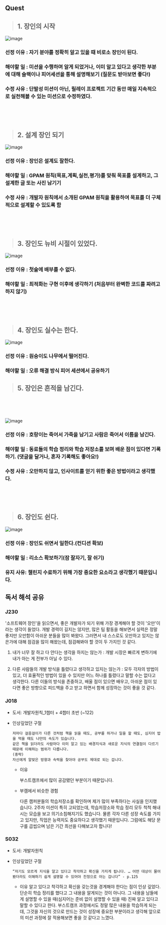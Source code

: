 ## Quest

> ## 1. 장인의 시작

![image](https://github.com/user-attachments/assets/554df91f-8dab-4cba-87e6-717d147d51f8)

### 선정 이유 : 자기 분야를 정확히 알고 있을 때 비로소 장인이 된다.

### 해야할 일 : 미션을 수행하며 알게 되었거나, 이미 알고 있다고 생각한 부분에 대해 슬랙이나 피어세션을 통해 설명해보기 (질문도 받아보면 좋다!)

### 수정 사유 : 단발성 미션이 아닌, 릴레이 프로젝트 기간 동안 매일 지속적으로 실천해볼 수 있는 미션으로 수정하였다.

<br><br><br>

> ## 2. 설계 장인 되기

![image](https://github.com/user-attachments/assets/add50c8c-c598-42ac-95d9-a66dddd54fc5)

### 선정 이유 : 장인은 설계도 잘한다.

### 해야할 일 : GPAM 원칙(목표,계획,실천,평가)를 맞춰 목표를 설계하고, 그 설계한 글 또는 사진 남기기

### 수정 사유 : 개발자 원칙에서 소개된 GPAM 원칙을 활용하여 목표를 더 구체적으로 설계할 수 있도록 함

<br><br><br>

> ## 3. 장인도 뉴비 시절이 있었다.

![image](https://github.com/user-attachments/assets/cdcee383-d571-46c6-a04f-cb3fe1385e3a)

### 선정 이유 : 첫술에 배부를 수 없다.

### 해야할 일 : 최적화는 구현 이후에 생각하기 (처음부터 완벽한 코드를 짜려고 하지 않기)

<br><br><br>

> ## 4. 장인도 실수는 한다.

![image](https://github.com/user-attachments/assets/11bc940e-6ed0-4507-8020-4af38b25283d)

### 선정 이유 : 원숭이도 나무에서 떨어진다.

### 해야할 일 : 오류 해결 방식 피어 세션에서 공유하기

> ## 5. 장인은 흔적을 남긴다.

<br><br><br>

![image](https://github.com/user-attachments/assets/f5f10660-985e-40e7-b4cb-db363d061f1d)

### 선정 이유 : 호랑이는 죽어서 가죽을 남기고 사람은 죽어서 이름을 남긴다.

### 해야할 일 : 동료들의 학습 정리와 학습 저장소를 보며 배운 점이 있다면 기록하기. (댓글을 달거나, 혼자 기록해도 좋아요!)

### 수정 사유 : 오만하지 않고, 인사이트를 얻기 위한 좋은 방법이라고 생각했다.

<br><br><br>

> ## 6. 장인도 쉰다.

![image](https://github.com/user-attachments/assets/7a489744-f13b-4e97-b8a7-3a19adc1aa18)

### 선정 이유 : 장인도 쉬면서 일한다.(컨디션 확보)

### 해야할 일 : 리소스 확보하기(잠 잘자기, 잘 쉬기)

### 유지 사유: 챌린지 수료하기 위해 가장 중요한 요소라고 생각했기 때문입니다.

## 독서 해석 공유

### J230

'소프트웨어 장인'을 읽으면서, 좋은 개발자가 되기 위해 가장 경계해야 할 것이 '오만'이라는 생각이 들었다. 개발 경력이 길지는 않지만, 많은 팀 활동을 해보면서 실력은 정말 좋지만 오만함이 아쉬운 분들을 많이 봐왔다. 그러면서 내 스스로도 오만하고 있지는 않은가에 대해 점검을 많이 해왔는데, 점검해봐야 할 것이 두 가지인 것 같다.

1. 내가 너무 잘 하고 다 안다는 생각을 하지는 않는가 : 개발 시장은 빠르게 변하기에 내가 아는 게 전부가 아닐 수 있다.

2. 다른 사람들의 개발 방식을 틀렸다고 생각하고 있지는 않는가 : 모두 각자의 방법이 있고, 더 효율적인 방법이 있을 수 있지만 어느 하나를 틀렸다고 말할 수는 없다고 생각한다. 다른 이들의 방식을 존중하고, 배울 점이 있으면 배우고, 아쉬운 점이 있다면 좋은 방향으로 피드백을 주고 받고 하면서 함께 성장하는 것이 좋을 것 같다.

### J018

- 도서: 개발자원칙\_1챕터 + 4챕터 초반 (~122)
- 인상깊었던 구절

  ```
  저마다 걸음걸이가 다른 것처럼 책을 읽을 때도, 공부를 하거나 일을 할 때도, 심지어 밥을 먹을 때도 나만의 속도가 있습니다.
  같은 책을 읽더라도 사람마다 이미 알고 있는 배경지식과 새로운 지식의 연결점이 다르기 때문에 이해하는 범위가 다릅니다.
  (중략)
  자신에게 알맞은 방향과 속력을 찾아야 공부도 제대로 되는 겁니다.

  ```

  - 이유

    부스트캠프에서 많이 공감됐던 부분이기 때문입니다.

  - 부캠에서 비슷한 경험

    다른 캠퍼분들의 학습저장소를 확인하며 제가 많이 부족하다는 사실을 인지했습니다.
    2주차 미션이 특히 고되었는데, 학습저장소와 학습 정리 모두 척척 해내시는 모습을 보고 의기소침해지기도 했습니다.
    물론 각자 다른 성장 속도를 가지고 있지만, 직업은 능력치도 중요하다고 생각했기 때문입니다.
    그럼에도 해당 문구를 곱씹으며 남은 기간 최선을 다해보고자 합니다!

### S032

- 도서: 개발자원칙
- 인상깊었던 구절

  ```
  “자기도 모르게 지식을 알고 있다고 착각하고 확신을 가지게 됩니다. … 어떤 대상이 물어봤더라도 이해하기 쉽게 설명할 수 있어야 진정으로 아는 겁니다” - p.125

  ```

  - 이유
  알고 있다고 착각하고 확신을 갖는것을 경계해야 한다는 점이 인상 깊었다. 단순히 학습 정리를 했다고 그 내용을 알게되는 것이 아니다. 그 내용을 남들에게 설명할 수 있을 때(심지어는 준비 없이 설명할 수 있을 때) 진짜 알고 있다고 말할 수 있다고 한다. 부스트캠프 과정에서도 정말 많은 내용을 학습하게 되는데, 그것을 자신의 것으로 만드는 것이 성장에 중요한 부분이라고 생각해 앞으로의 미션 과정에 잘 적용해보면 좋을 것 같다고 느꼈다.
